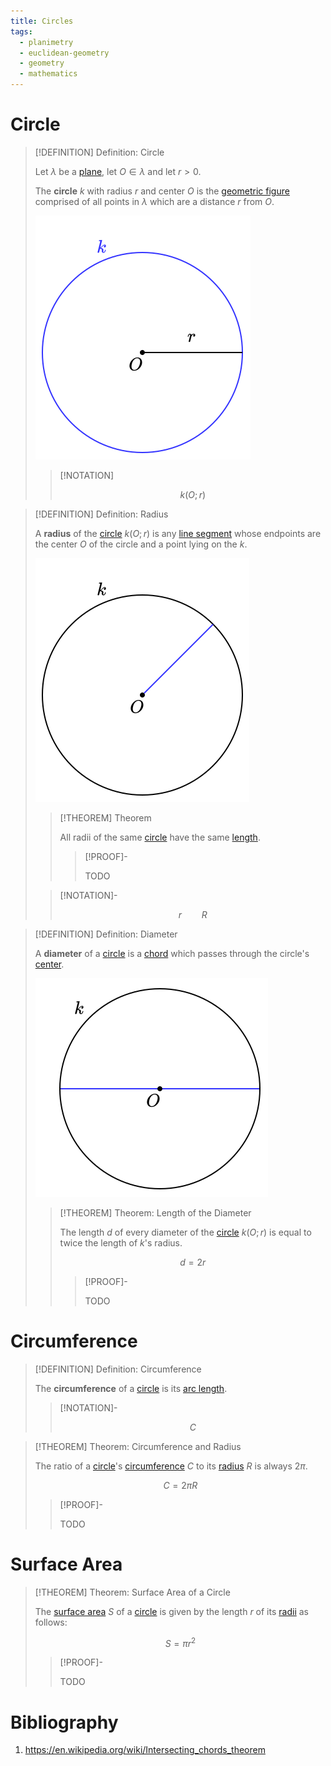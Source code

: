 ```yaml
---
title: Circles
tags:
  - planimetry
  - euclidean-geometry
  - geometry
  - mathematics
---
```


# Circle

>[!DEFINITION] Definition: Circle
>
>Let $\lambda$ be a [plane](../../../Surfaces/Planes.md), let $O \in \lambda$ and let $r \gt 0$.
>
>The **circle** $k$ with radius $r$ and center $O$ is the [geometric figure](../../../Geometric%20Figure.md) comprised of all points in $\lambda$ which are a distance $r$ from $O$.
>
>![](res/Circle.svg)
>
>>[!NOTATION]
>>
>>$$k(O;r)$$
>>
>

>[!DEFINITION] Definition: Radius
>
>A **radius** of the [circle](Circle.md) $k(O;r)$ is any [line segment](../../../Curves/Straight%20Lines/Line%20Segments.md) whose endpoints are the center $O$ of the circle and a point lying on the $k$.
>
>![](res/Radius%20of%20a%20Circle.svg)
>
>>[!THEOREM] Theorem
>>
>>All radii of the same [circle](Circle.md) have the same [length](../../../Curves/Length.md).
>>
>>>[!PROOF]-
>>>
>>>TODO
>>>
>
>>[!NOTATION]-
>>
>>$$
>>r \qquad R
>>$$
>>
>

>[!DEFINITION] Definition: Diameter
>
>A **diameter** of a [circle](Circle.md) is a [chord](Circle.md) which passes through the circle's [center](Circle.md).
>
>![](res/Diameter%20of%20a%20Circle.svg)
>
>>[!THEOREM] Theorem: Length of the Diameter
>>
>>The length $d$ of every diameter of the [circle](Circle.md) $k(O;r)$ is equal to twice the length of $k$'s radius.
>>
>>$$
>>d = 2r
>>$$
>>
>>>[!PROOF]-
>>>
>>>TODO
>>>
>>
>

# Circumference

>[!DEFINITION] Definition: Circumference
>
>The **circumference** of a [circle](Circle.md) is its [arc length](../../../Curves/Length.md).
>
>>[!NOTATION]-
>>
>>$$
>>C
>>$$
>>
>

>[!THEOREM] Theorem: Circumference and Radius
>
>The ratio of a [circle](Circle.md)'s [circumference](Circle.md#Circumference) $C$ to its [radius](Circle.md) $R$ is always $2\pi$.
>
>$$
>C = 2\pi R
>$$
>
>>[!PROOF]-
>>
>>TODO
>>
>

# Surface Area

>[!THEOREM] Theorem: Surface Area of a Circle
>
>The [surface area](../../../Surfaces/Area.md) $S$ of a [circle](Circle.md) is given by the length $r$ of its [radii](Circle.md#Circle) as follows:
>
>$$
>S = \pi r^2
>$$
>
>>[!PROOF]-
>>
>>TODO
>>
>

# Bibliography

1. https://en.wikipedia.org/wiki/Intersecting_chords_theorem

